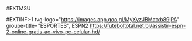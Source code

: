 #EXTM3U

#EXTINF:-1 tvg-logo="https://images.app.goo.gl/MyXyzJBMatxb89jPA" groupe-title="ESPORTES", ESPN2
https://futeboltotal.net.br/assistir-espn-2-online-gratis-ao-vivo-pc-celular-hd/

